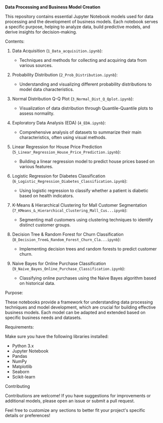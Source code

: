 **Data Processing and Business Model Creation**

This repository contains essential Jupyter Notebook models used for data processing and the development of business models. Each notebook serves a specific purpose, helping to analyze data, build predictive models, and derive insights for decision-making.

Contents:

1. Data Acquisition (`1_Data_acquisition.ipynb`): 
   - Techniques and methods for collecting and acquiring data from various sources.

2. Probability Distribution (`2_Prob_Distribution.ipynb`): 
   - Understanding and visualizing different probability distributions to model data characteristics.

3. Normal Distribution Q-Q Plot (`3_Normal_Dist_Q_Qplot.ipynb`): 
   - Visualization of data distribution through Quantile-Quantile plots to assess normality.

4. Exploratory Data Analysis (EDA) (`4_EDA.ipynb`): 
   - Comprehensive analysis of datasets to summarize their main characteristics, often using visual methods.

5. Linear Regression for House Price Prediction (`5_Linear_Regression_House_Price_Prediction.ipynb`): 
   - Building a linear regression model to predict house prices based on various features.

6. Logistic Regression for Diabetes Classification (`6_Logistic_Regression_Diabetes_Classification.ipynb`): 
   - Using logistic regression to classify whether a patient is diabetic based on health indicators.

7. K-Means & Hierarchical Clustering for Mall Customer Segmentation (`7_KMeans_&_Hierarchical_Clustering_Mall_Cus...ipynb`): 
   - Segmenting mall customers using clustering techniques to identify distinct customer groups.

8. Decision Tree & Random Forest for Churn Classification (`8_Decision_Tree&_Random_Forest_Churn_Cla...ipynb`): 
   - Implementing decision trees and random forests to predict customer churn.

9. Naive Bayes for Online Purchase Classification (`9_Naive_Bayes_Online_Purchase_Classification.ipynb`): 
   - Classifying online purchases using the Naive Bayes algorithm based on historical data.

Purpose:

These notebooks provide a framework for understanding data processing techniques and model development, which are crucial for building effective business models. Each model can be adapted and extended based on specific business needs and datasets.

Requirements:

Make sure you have the following libraries installed:

- Python 3.x
- Jupyter Notebook
- Pandas
- NumPy
- Matplotlib
- Seaborn
- Scikit-learn

Contributing

Contributions are welcome! If you have suggestions for improvements or additional models, please open an issue or submit a pull request.

Feel free to customize any sections to better fit your project's specific details or preferences!

